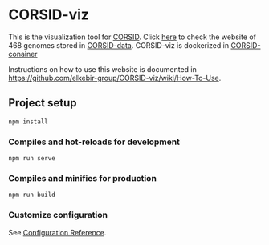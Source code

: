 # CORSID-viz

This is the visualization tool for [CORSID](https://github.com/elkebir-group/CORSID).
Click [here](https://elkebir-group.github.io/CORSID-viz/) to check the website of 468 genomes stored in [CORSID-data](https://github.com/elkebir-group/CORSID-data).
CORSID-viz is dockerized in [CORSID-conainer](https://github.com/elkebir-group/CORSID-container)

Instructions on how to use this website is documented in <https://github.com/elkebir-group/CORSID-viz/wiki/How-To-Use>.


## Project setup
```
npm install
```

### Compiles and hot-reloads for development
```
npm run serve
```

### Compiles and minifies for production
```
npm run build
```

### Customize configuration
See [Configuration Reference](https://cli.vuejs.org/config/).

